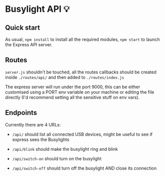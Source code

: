 # Busylight API 💡

## Quick start

As usual, `npm install` to install all the required modules, `npm start` to launch the Express API server.

## Routes

`server.js` shouldn't be touched, all the routes callbacks should be created inside `./routes/api/` and then added to `./routes/index.js`

The express server will run under the port 9000, this can be either customised using a PORT env variable on your machine or editing the file directly (I'd recommend setting all the sensitive stuff on env vars).

## Endpoints

Currently there are 4 URLs:

* `/api/` should list all connected USB devices, might be useful to see if express sees the Busylights

* `/api/blink` should make the busylight ring and blink

* `/api/switch-on` should turn on the busylight

* `/api/switch-off` should turn off the busylight AND close its connection
